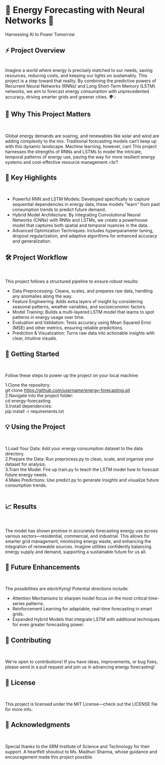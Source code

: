 <h1>🔋 Energy Forecasting with Neural Networks 🔋</h1> Harnessing AI to Power Tomorrow

<h2>⚡️ Project Overview </h2><br>
Imagine a world where energy is precisely matched to our needs, saving resources, reducing costs, and keeping our lights on sustainably. This project is a step toward that reality. By combining the predictive powers of Recurrent Neural Networks (RNNs) and Long Short-Term Memory (LSTM) networks, we aim to forecast energy consumption with unprecedented accuracy, driving smarter grids and greener cities. 🌍💡<br>

<h2>🎯 Why This Project Matters</h2><br>

Global energy demands are soaring, and renewables like solar and wind are adding complexity to the mix. Traditional forecasting models can’t keep up with this dynamic landscape. Machine learning, however, can! This project harnesses the strengths of RNNs and LSTMs to model the intricate, temporal patterns of energy use, paving the way for more resilient energy systems and cost-effective resource management.<br?


<h2>🌟 Key Highlights </h2><br>

* Powerful RNN and LSTM Models: Developed specifically to capture sequential dependencies in energy data, these models "learn" from past consumption trends to predict future demand.<br>
* Hybrid Model Architecture: By integrating Convolutional Neural Networks (CNNs) with RNNs and LSTMs, we create a powerhouse model that captures both spatial and temporal nuances in the data.<br>
* Advanced Optimization Techniques: Includes hyperparameter tuning, dropout regularization, and adaptive algorithms for enhanced accuracy and generalization.<br>

<h2>🛠 Project Workflow</h2><br>

This project follows a structured pipeline to ensure robust results:<br>
* Data Preprocessing: Cleans, scales, and prepares raw data, handling any anomalies along the way.<br>
* Feature Engineering: Adds extra layers of insight by considering seasonal patterns, weather variables, and socioeconomic factors.<br>
* Model Training: Builds a multi-layered LSTM model that learns to spot patterns in energy usage over time.<br>
* Evaluation and Validation: Tests accuracy using Mean Squared Error (MSE) and other metrics, ensuring reliable predictions.<br>
* Prediction & Visualization: Turns raw data into actionable insights with clear, intuitive visuals.<br>

<h2>🚀 Getting Started</h2><br>

Follow these steps to power up the project on your local machine:<br>

1.Clone the repository:<br>
    git clone https://github.com/username/energy-forecasting.git<br>
2.Navigate into the project folder:<br>
    cd energy-forecasting<br>
3.Install dependencies:<br>
    pip install -r requirements.txt<br>

<h2>💡 Using the Project</h2> <br>

1.Load Your Data: Add your energy consumption dataset to the data directory.<br>
2.Prepare the Data: Run preprocess.py to clean, scale, and organize your dataset for analysis.<br>
3.Train the Model: Fire up train.py to teach the LSTM model how to forecast future energy needs.<br>
4.Make Predictions: Use predict.py to generate insights and visualize future consumption trends.<br><br>

<h2>📈 Results</h2><br>

The model has shown promise in accurately forecasting energy use across various sectors—residential, commercial, and industrial. This allows for smarter grid management, minimizing energy waste, and enhancing the integration of renewable sources. Imagine utilities confidently balancing energy supply and demand, supporting a sustainable future for us all.<br>

<h2>🚀 Future Enhancements</h2><br>

The possibilities are electrifying! Potential directions include:<br>
* Attention Mechanisms to sharpen model focus on the most critical time-series patterns.<br>
* Reinforcement Learning for adaptable, real-time forecasting in smart grids.<br>
* Expanded Hybrid Models that integrate LSTM with additional techniques for even greater forecasting power.<br>

<h2>🤝 Contributing</h2><br>

We're open to contributions! If you have ideas, improvements, or bug fixes, please send in a pull request and join us in advancing energy forecasting!<br>

<h2>📜 License</h2><br>

This project is licensed under the MIT License—check out the LICENSE file for more info.<br>

<h2>🙏 Acknowledgments</h2><br>

Special thanks to the SRM Institute of Science and Technology for their support. A heartfelt shoutout to Ms. Madhuri Sharma, whose guidance and encouragement made this project possible.
